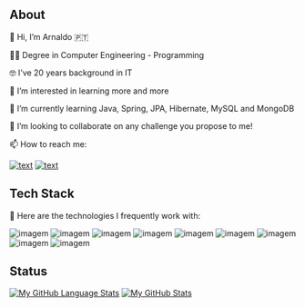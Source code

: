 ## About

👋 Hi, I’m Arnaldo 🇵🇹

🧑‍🎓 Degree in Computer Engineering - Programming 

🤓 I've 20 years background in IT

👀 I’m interested in learning more and more

🌱 I’m currently learning Java, Spring, JPA, Hibernate, MySQL and MongoDB

💞️ I’m looking to collaborate on any challenge you propose to me!

📫 How to reach me:
  
[![text](https://img.shields.io/badge/LinkedIn-0077B5?style=for-the-badge&logo=linkedin&logoColor=white)](https://www.linkedin.com/in/arnaldocanelas)
[![text](https://img.shields.io/badge/Gmail-D14836?style=for-the-badge&logo=gmail&logoColor=white)](mailto:arnaldocanelas@gmail.com)


## Tech Stack

🚀 Here are the technologies I frequently work with:

![imagem](https://github.com/amac81/amac81/assets/92024910/e3597561-d266-4a82-8ee1-4139cd974d94)
![imagem](https://github.com/amac81/amac81/assets/92024910/d5ae9ada-ab53-4bfa-b56a-18a3bed222f7)
![imagem](https://github.com/amac81/amac81/assets/92024910/592958c5-0ffe-4776-b004-8d7ffdd7090c)
![imagem](https://github.com/amac81/amac81/assets/92024910/e4ee7cfe-6afa-415c-8de4-a8a1b6121b5f)
![imagem](https://github.com/amac81/amac81/assets/92024910/9419f0b9-43c2-4694-8a49-53bc9c9be0ad)
![imagem](https://github.com/amac81/amac81/assets/92024910/43a6bbaf-5257-4fe5-8325-e59132df97be)
![imagem](https://github.com/amac81/amac81/assets/92024910/46158f02-a43b-4971-96e7-0b056af1639f)
![imagem](https://github.com/amac81/amac81/assets/92024910/eb49a651-8272-4f46-be6f-e92a7616bc8a)
![imagem](https://github.com/amac81/amac81/assets/92024910/c7787a98-d4d2-4507-b8cf-344ff3b5c28c)

## Status

[![My GitHub Language Stats](https://github-readme-stats-ruby-one.vercel.app/api/top-langs/?username=amac81&langs_count=5&theme=tokyonight)]()
[![My GitHub Stats](https://github-readme-stats-ruby-one.vercel.app/api/?username=amac81&count_private=true&theme=tokyonight&showicons=true)]()

<!---
amac81/amac81 is a ✨ special ✨ repository because its `README.md` (this file) appears on your GitHub profile.
You can click the Preview link to take a look at your changes.
--->
